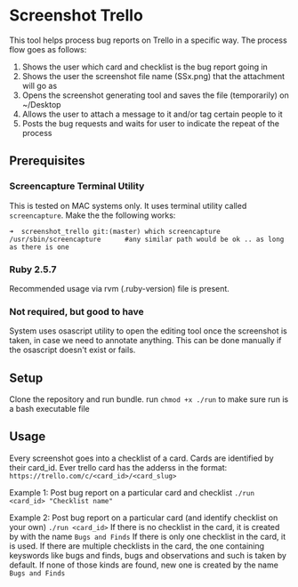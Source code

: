 # Screenshot Trello

This tool helps process bug reports on Trello in a specific way. The process flow goes as follows:

1. Shows the user which card and checklist is the bug report going in
2. Shows the user the screenshot file name (SSx.png) that the attachment will go as
3. Opens the screenshot generating tool and saves the file (temporarily) on ~/Desktop
4. Allows the user to attach a message to it and/or tag certain people to it
5. Posts the bug requests and waits for user to indicate the repeat of the process

## Prerequisites

### Screencapture Terminal Utility
This is tested on MAC systems only. It uses terminal utility called `screencapture`. Make the the following works:
```
➜  screenshot_trello git:(master) which screencapture
/usr/sbin/screencapture      #any similar path would be ok .. as long as there is one
```

### Ruby 2.5.7
Recommended usage via rvm (.ruby-version) file is present.

### Not required, but good to have

System uses osascript utility to open the editing tool once the screenshot is taken, in case we need to annotate anything. This can be done manually if the osascript doesn't exist or fails.

## Setup

Clone the repository and run bundle.
run `chmod +x ./run` to make sure run is a bash executable file

## Usage

Every screenshot goes into a checklist of a card. Cards are identified by their card_id. Ever trello card has the adderss in the format:
`https://trello.com/c/<card_id>/<card_slug>`

Example 1: Post bug report on a particular card and checklist
`./run <card_id> "Checklist name"`

Example 2: Post bug report on a particular card (and identify checklist on your own)
`./run <card_id>`
If there is no checklist in the card, it is created by with the name `Bugs and Finds`
If there is only one checklist in the card, it is used.
If there are multiple checklists in the card, the one containing keyswords like bugs and finds, bugs and observations and such is taken by default. If none of those kinds are found, new one is created by the name `Bugs and Finds`






